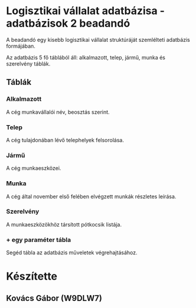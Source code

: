 # Logisztikai vállalat adatbázisa - adatbázisok 2 beadandó
A beadandó egy kisebb logisztikai vállalat struktúráját szemlélteti adatbázis formájában.

Az adatbázis 5 fő táblából áll: alkalmazott, telep, jármű, munka és szerelvény táblák.

## Táblák
### Alkalmazott
A cég munkavállalói név, beosztás szerint.
### Telep
A cég tulajdonában lévő telephelyek felsorolása.
### Jármű
A cég munkaeszközei.
### Munka
A cég által november első felében elvégzett munkák részletes leírása.
### Szerelvény
A munkaeszközökhöz társított pótkocsik listája.
### + egy paraméter tábla
Segéd tábla az adatbázis műveletek végrehajtásához.
# Készítette
## Kovács Gábor (W9DLW7)